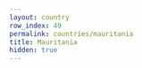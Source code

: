 ```yaml
---
layout: country
row_index: 49
permalink: countries/mauritania
title: Mauritania
hidden: true
---
```

